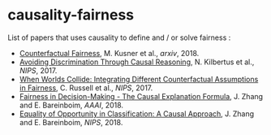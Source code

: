 # causality-fairness
List of papers that uses causality to define and / or solve fairness :

* [Counterfactual Fairness](https://arxiv.org/abs/1703.06856), M. Kusner et al., *arxiv*, 2018.
* [Avoiding Discrimination Through Causal Reasoning](http://papers.nips.cc/paper/6668-avoiding-discrimination-through-causal-reasoning), N. Kilbertus et al., *NIPS*, 2017. 
* [When Worlds Collide: Integrating Different Counterfactual Assumptions in Fairness](http://papers.nips.cc/paper/7220-when-worlds-collide-integrating-different-counterfactual-assumptions-in-fairness), C. Russell et al., *NIPS*, 2017.
* [Fairness in Decision-Making - The Causal Explanation Formula](https://causalai.net/r30.pdf), J. Zhang and E. Bareinboim, *AAAI*, 2018.
* [Equality of Opportunity in Classification: A Causal Approach](https://causalai.net/r37.pdf), J. Zhang and E. Bareinboim, *NIPS*, 2018.
